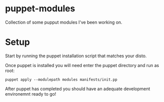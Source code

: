 puppet-modules
==============

Collection of some pupput modules I've been working on.

# Setup

Start by running the puppet installation script that matches your disto.

Once puppet is installed you will need enter the puppet directory and run as root:

`puppet apply --modulepath modules manifests/init.pp`

After puppet has completed you should have an adequate development environemnt ready
to go!
